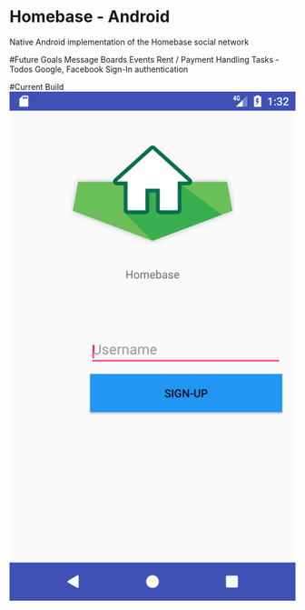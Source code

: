 # Homebase - Android
Native Android implementation of the Homebase social network

#Future Goals
     Message Boards
     Events
     Rent / Payment Handling
     Tasks - Todos
     Google, Facebook Sign-In authentication

#Current Build
![alt tag](https://github.com/HomebaseApp/Homebase-Android/blob/master/mobile/src/main/res/drawable/main_screen.png)
